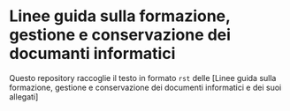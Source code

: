 # Linee guida sulla formazione, gestione e conservazione dei documanti informatici

Questo repository raccoglie il testo in formato `rst` delle [Linee guida sulla formazione, gestione e conservazione dei documenti informatici e dei suoi
allegati]
